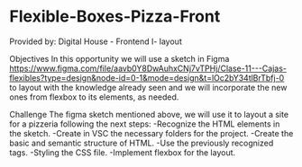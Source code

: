 # Flexible-Boxes-Pizza-Front
Provided by: Digital House - Frontend I- layout

Objectives
In this opportunity we will use a sketch in Figma https://www.figma.com/file/aavb0Y8DwAuhxCNj7vTPHj/Clase-11---Cajas-flexibles?type=design&node-id=0-1&mode=design&t=lOc2bY34tlBrTbfj-0 to layout with the knowledge already seen and we will incorporate the new ones from flexbox to its elements, as needed.

Challenge
The figma sketch mentioned above, we will use it to layout a site for a pizzeria following the next steps:
-Recognize the HTML elements in the sketch.
-Create in VSC the necessary folders for the project.
-Create the basic and semantic structure of HTML.
-Use the previously recognized tags.
-Styling the CSS file.
-Implement flexbox for the layout.
